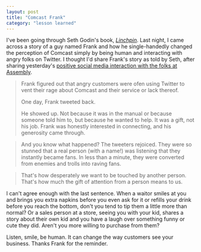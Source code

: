 ```yaml
---
layout: post
title: "Comcast Frank"
category: "lesson learned"
---
```


I've been going through Seth Godin's book, *<a href="http://www.amazon.com/gp/product/1591844096/ref=as_li_tl?ie=UTF8&camp=1789&creative=9325&creativeASIN=1591844096&linkCode=as2&tag=michaelleeco-20&linkId=CSNTQ44AMTZRBDXG">Linchpin</a>*. Last night, I came across a story of a guy named Frank and how he single-handedly changed the perception of Comcast simply by being human and interacting with angry folks on Twitter. I thought I'd share Frank's story as told by Seth, after sharing yesterday's [positive social media interaction with the folks at Assembly]({{site.url}}/social-media-vs-email).

> Frank figured out that angry customers were ofen using Twitter to vent their rage about Comcast and their service or lack thereof.
>
> One day, Frank tweeted back.
>
> He showed up. Not because it was in the manual or because someone told him to, but because he wanted to help. It was a gift, not his job. Frank was honestly interested in connecting, and his generosity came through.

<!--more-->

> And you know what happened? The tweeters rejoiced. They were so stunned that a real person (with a name!) was listening that they instantly became fans. In less than a minute, they were converted from enemies and trolls into raving fans.

> That's how desperately we want to be touched by another person. That's how much the gift of attention from a person means to us.

I can't agree enough with the last sentence. When a waitor smiles at you and brings you extra napkins before you even ask for it or refills your drink before you reach the bottom, don't you tend to tip them a little more than normal? Or a sales person at a store, seeing you with your kid, shares a story about their own kid and you have a laugh over something funny or cute they did. Aren't you more willing to purchase from them?

Listen, smile, be human. It can change the way customers see your business. Thanks Frank for the reminder.
